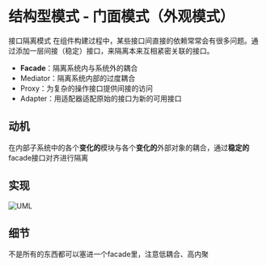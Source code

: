 # 结构型模式 - 门面模式（外观模式）
接口隔离模式
在组件构建过程中，某些接口间直接的依赖常常会有很多问题。通过添加一层间接（稳定）接口，来隔离本来互相紧密关联的接口。
- **Facade**：隔离系统内与系统外的耦合
- Mediator：隔离系统内部的过度耦合
- Proxy：为复杂的操作接口提供间接的访问
- Adapter：用适配器适配原始的接口为新的可用接口

## 动机
在内部子系统中的各个**变化的**模块与各个**变化的**外部对象的耦合，通过**稳定的**facade接口对齐进行隔离

## 实现
![UML](pics/25_Facade_UML.png)

## 细节
不是所有的东西都可以塞进一个facade里，注意低耦合、高内聚
